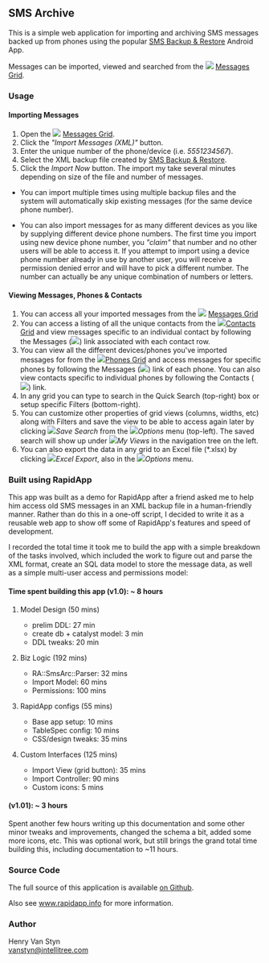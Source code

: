 ## SMS Archive

This is a simple web application for importing and archiving SMS messages backed up from phones using the popular <a target="_blank" href="http://android.riteshsahu.com/apps/sms-backup-restore">SMS Backup & Restore</a> Android App.

Messages can be imported, viewed and searched from the <img src="/assets/local/icons/current/emails.png"> <a href="#!/main/db/db_message">Messages Grid</a>.

### Usage

#### Importing Messages

1. Open the <img src="/assets/local/icons/current/emails.png"> <a href="#!/main/db/db_message">Messages Grid</a>.
2. Click the <i>"Import Messages (XML)"</i> button.
3. Enter the unique number of the phone/device (i.e. <i>5551234567</i>).
4. Select the XML backup file created by <a target="_blank" href="http://android.riteshsahu.com/apps/sms-backup-restore">SMS Backup & Restore</a>.
5. Click the <i>Import Now</i> button. The import my take several minutes depending on size of the file and number of messages.

* You can import multiple times using multiple backup files and the system will automatically skip existing messages (for the same device phone number). 

* You can also import messages for as many different devices as you like by supplying different device phone numbers. The first time you import using new device phone number, you <i>"claim"</i> that number and no other users will be able to access it. If you attempt to import using a device phone number already in use by another user, you will receive a permission denied error and will have to pick a different number. The number can actually be any unique combination of numbers or letters.


#### Viewing Messages, Phones & Contacts

1. You can access all your imported messages from the <img src="/assets/local/icons/current/emails.png"> <a href="#!/main/db/db_message">Messages Grid</a>
2. You can access a listing of all the unique contacts from the <img src="/assets/local/icons/current/vcards.png"><a href="#!/main/db/db_contact">Contacts Grid</a> and view messages specific to an individual contact by following the Messages (<img src="/assets/rapidapp/icons/current/magnify-tiny.gif">) link associated with each contact row.
3. You can view all the different devices/phones you've imported messages for from the <img src="/assets/local/icons/current/phones.png"><a href="#!/main/db/db_phone">Phones Grid</a> and access messages for specific phones by following the Messages (<img src="/assets/rapidapp/icons/current/magnify-tiny.gif">) link of each phone. You can also view contacts specific to individual phones by following the Contacts (<img src="/assets/rapidapp/icons/current/magnify-tiny.gif">) link.
4. In any grid you can type to search in the Quick Search (top-right) box or setup specific Filters (bottom-right).
5. You can customize other properties of grid views (columns, widths, etc) along with Filters and save the view to be able to access again later by clicking <img src="/assets/rapidapp/icons/current/save_as.png"><i>Save Search</i> from the <img src="/assets/rapidapp/icons/current/gears.png"><i>Options</i> menu (top-left). The saved search will show up under <img src="/assets/rapidapp/icons/current/folder_view.png"><i>My Views</i> in the navigation tree on the left.
6. You can also export the data in any grid to an Excel file (*.xlsx) by clicking <img src="/assets/rapidapp/icons/current/page_excel.png"><i>Excel Export</i>, also in the <img src="/assets/rapidapp/icons/current/gears.png"><i>Options</i> menu.

### Built using RapidApp

This app was built as a demo for RapidApp after a friend asked me to help him access old SMS messages in an XML backup file in a human-friendly manner. Rather than do this in a one-off script, I decided to write it as a reusable web app to show off some of RapidApp's features and speed of development.

I recorded the total time it took me to build the app with a simple breakdown of the tasks involved, which included the work to figure out and parse the XML format, create an SQL data model to store the message data, as well as a simple multi-user access and permissions model:


#### Time spent building this app (v1.0): ~ 8 hours

1. Model Design (50 mins)
    - prelim DDL: 27 min
    - create db + catalyst model: 3 min
    - DDL tweaks: 20 min

2. Biz Logic (192 mins)
    - RA::SmsArc::Parser: 32 mins
    - Import Model: 60 mins
    - Permissions: 100 mins

3. RapidApp configs (55 mins)
    - Base app setup: 10 mins
    - TableSpec config: 10 mins
    - CSS/design tweaks: 35 mins

4. Custom Interfaces (125 mins)
    - Import View (grid button): 35 mins
    - Import Controller: 90 mins
    - Custom icons: 5 mins


#### (v1.01): ~ 3 hours

Spent another few hours writing up this documentation and some other minor tweaks and improvements, changed the schema a bit, added some more icons, etc. This was optional work, but still brings the grand total time building this, including documentation to ~11 hours.
    
### Source Code

The full source of this application is available <a target="_blank" href="https://github.com/IntelliTree/RA-SmsArc">on Github</a>.

Also see <a target="_blank" href="http://www.rapidapp.info">www.rapidapp.info</a> for more information.

### Author

Henry Van Styn <br>
<vanstyn@intellitree.com>